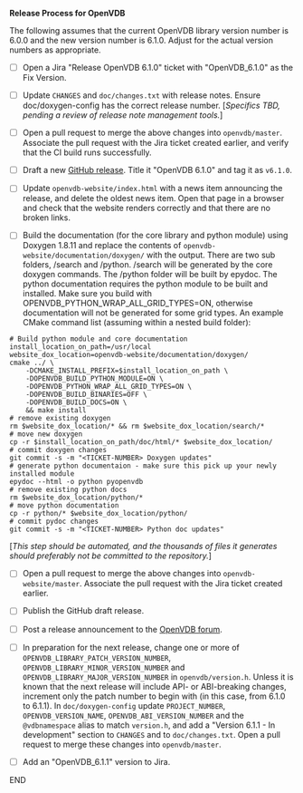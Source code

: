 **Release Process for OpenVDB**

The following assumes that the current OpenVDB library version number is 6.0.0 and the new version number is 6.1.0. Adjust for the actual version numbers as appropriate.

- [ ] Open a Jira "Release OpenVDB 6.1.0" ticket with "OpenVDB_6.1.0" as the Fix Version.
- [ ] Update `CHANGES` and `doc/changes.txt` with release notes. Ensure doc/doxygen-config has the correct release number.  [_Specifics TBD, pending a review of release note management tools._]
- [ ] Open a pull request to merge the above changes into `openvdb/master`.  Associate the pull request with the Jira ticket created earlier, and verify that the CI build runs successfully.
- [ ] Draft a new [GitHub release](https://github.com/AcademySoftwareFoundation/openvdb/releases). Title it "OpenVDB 6.1.0" and tag it as `v6.1.0`.

- [ ] Update `openvdb-website/index.html` with a news item announcing the release, and delete the oldest news item.  Open that page in a browser and check that the website renders correctly and that there are no broken links.
- [ ] Build the documentation (for the core library and python module) using Doxygen 1.8.11 and replace the contents of `openvdb-website/documentation/doxygen/` with the output. There are two sub folders, /search and /python. /search will be generated by the core doxygen commands. The /python folder will be built by epydoc. The python documentation requires the python module to be built and installed. Make sure you build with OPENVDB_PYTHON_WRAP_ALL_GRID_TYPES=ON, otherwise documentation will not be generated for some grid types. An example CMake command list (assuming within a nested build folder):

```shell
# Build python module and core documentation
install_location_on_path=/usr/local
website_dox_location=openvdb-website/documentation/doxygen/
cmake ../ \
    -DCMAKE_INSTALL_PREFIX=$install_location_on_path \
    -DOPENVDB_BUILD_PYTHON_MODULE=ON \
    -DOPENVDB_PYTHON_WRAP_ALL_GRID_TYPES=ON \
    -DOPENVDB_BUILD_BINARIES=OFF \
    -DOPENVDB_BUILD_DOCS=ON \
    && make install
# remove existing doxygen
rm $website_dox_location/* && rm $website_dox_location/search/*
# move new doxygen
cp -r $install_location_on_path/doc/html/* $website_dox_location/
# commit doxygen changes
git commit -s -m "<TICKET-NUMBER> Doxygen updates"
# generate python documentaion - make sure this pick up your newly installed module
epydoc --html -o python pyopenvdb
# remove existing python docs
rm $website_dox_location/python/*
# move python documentation
cp -r python/* $website_dox_location/python/
# commit pydoc changes
git commit -s -m "<TICKET-NUMBER> Python doc updates"
```

[_This step should be automated, and the thousands of files it generates should preferably not be committed to the repository._]

- [ ] Open a pull request to merge the above changes into `openvdb-website/master`.  Associate the pull request with the Jira ticket created earlier.
- [ ] Publish the GitHub draft release.
- [ ] Post a release announcement to the [OpenVDB forum](https://groups.google.com/forum/#!forum/openvdb-forum).

- [ ] In preparation for the next release, change one or more of `OPENVDB_LIBRARY_PATCH_VERSION_NUMBER`, `OPENVDB_LIBRARY_MINOR_VERSION_NUMBER` and `OPENVDB_LIBRARY_MAJOR_VERSION_NUMBER` in `openvdb/version.h`.  Unless it is known that the next release will include API- or ABI-breaking changes, increment only the patch number to begin with (in this case, from 6.1.0 to 6.1.1).  In `doc/doxygen-config` update `PROJECT_NUMBER`, `OPENVDB_VERSION_NAME`, `OPENVDB_ABI_VERSION_NUMBER` and the `@vdbnamespace` alias to match `version.h`, and add a "Version 6.1.1 - In development" section to `CHANGES` and to `doc/changes.txt`.  Open a pull request to merge these changes into `openvdb/master`.
- [ ] Add an "OpenVDB_6.1.1" version to Jira.

END


